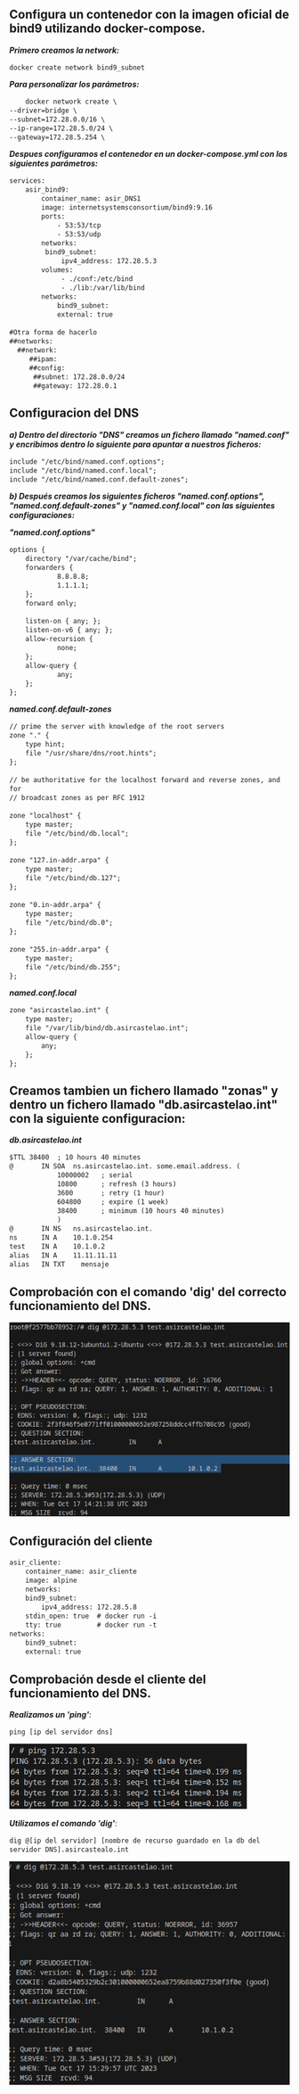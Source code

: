 ## Configura un contenedor con la imagen oficial de bind9 utilizando docker-compose.

***Primero creamos la network:***

    docker create network bind9_subnet

***Para personalizar los parámetros:***

        docker network create \
    --driver=bridge \
    --subnet=172.28.0.0/16 \
    --ip-range=172.28.5.0/24 \
    --gateway=172.28.5.254 \
***Despues configuramos el contenedor en un docker-compose.yml con los siguientes parámetros:***
    
    services:
        asir_bind9:
            container_name: asir_DNS1
            image: internetsystemsconsortium/bind9:9.16
            ports:
                - 53:53/tcp
                - 53:53/udp
            networks:
             bind9_subnet:
                 ipv4_address: 172.28.5.3
            volumes:
                 - ./conf:/etc/bind
                 - ./lib:/var/lib/bind
            networks:
                bind9_subnet: 
                external: true

    #Otra forma de hacerlo
    ##networks:
      ##network:
         ##ipam:
         ##config:
          ##subnet: 172.28.0.0/24
          ##gateway: 172.28.0.1

## Configuracion del DNS

***a) Dentro del directorio "DNS" creamos un fichero llamado "named.conf" y encribimos dentro lo siguiente para apuntar a nuestros ficheros:***

    include "/etc/bind/named.conf.options";
    include "/etc/bind/named.conf.local";
    include "/etc/bind/named.conf.default-zones";

***b) Después creamos los siguientes ficheros "named.conf.options", "named.conf.default-zones" y "named.conf.local" con las siguientes configuraciones:***

***"named.conf.options"***

    options {
        directory "/var/cache/bind";
        forwarders { 
                8.8.8.8;
                1.1.1.1;
        };
        forward only;

        listen-on { any; };
        listen-on-v6 { any; };
        allow-recursion {
                none;
        };
        allow-query {
                any;
        };
    };

***named.conf.default-zones***

    // prime the server with knowledge of the root servers
    zone "." {
	    type hint;
	    file "/usr/share/dns/root.hints";
    };

    // be authoritative for the localhost forward and reverse zones, and for
    // broadcast zones as per RFC 1912

    zone "localhost" {
	    type master;
	    file "/etc/bind/db.local";
    };

    zone "127.in-addr.arpa" {
	    type master;
	    file "/etc/bind/db.127";
    };

    zone "0.in-addr.arpa" {
	    type master;
	    file "/etc/bind/db.0";
    };

    zone "255.in-addr.arpa" {
	    type master;
	    file "/etc/bind/db.255";
    };

***named.conf.local***

    zone "asircastelao.int" {
	    type master;
	    file "/var/lib/bind/db.asircastelao.int";
	    allow-query {
		    any;
		};
	};

## Creamos tambien un fichero llamado "zonas" y dentro un fichero llamado "db.asircastelao.int" con la siguiente configuracion:

***db.asircastelao.int***

    $TTL 38400	; 10 hours 40 minutes
    @		IN SOA	ns.asircastelao.int. some.email.address. (
				10000002   ; serial
				10800      ; refresh (3 hours)
				3600       ; retry (1 hour)
				604800     ; expire (1 week)
				38400      ; minimum (10 hours 40 minutes)
				)
    @		IN NS	ns.asircastelao.int.
    ns		IN A 	10.1.0.254
    test	IN A	10.1.0.2
    alias	IN A    11.11.11.11
    alias	IN TXT    mensaje


## Comprobación con el comando 'dig' del correcto funcionamiento del DNS.

![ Comando dig ](./imagenes/comando.png)

## Configuración del cliente

    asir_cliente:
        container_name: asir_cliente
        image: alpine
        networks:
        bind9_subnet:
            ipv4_address: 172.28.5.8
        stdin_open: true  # docker run -i
        tty: true         # docker run -t
    networks:
        bind9_subnet: 
        external: true

## Comprobación desde el cliente del funcionamiento del DNS.

***Realizamos un 'ping'***:

    ping [ip del servidor dns]

![ Ping del cliente al servidor DNS ](./imagenes/pingcliente-server.png)

***Utilizamos el comando 'dig'***:

    dig @[ip del servidor] [nombre de recurso guardado en la db del servidor DNS].asircastealo.int

![ Comando dig ](./imagenes/digcliente-server.png)


